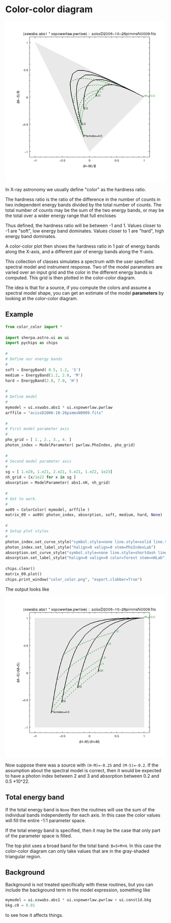 # Color-color diagram

![color-color](cc.png)

In X-ray astronomy we usually define "color" as the hardness ratio.  

The hardness ratio is the ratio of the difference in the 
number of counts in two independent energy bands divided by the
total number of counts.  The total number of counts may be the sum of
the two energy bands, or may be the total over a wider energy range
that full encloses 

Thus defined, the hardness ratio will be between -1 and 1.   Values closer
to -1 are "soft", low energy band dominates.  Values closer to 1 are "hard",
high energy band dominates.

A color-color plot then shows the hardness ratio in 1 pair of 
energy bands along the X-axis, and a different pair of energy bands 
along the Y-axis.

This collection of classes simulates a spectrum with the user 
specified spectral model and instrument response.  Two of the model parameters
are varied over an input grid and the color in the different 
energy bands is computed.  This grid is then plotted in the color-color
diagram.

The idea is that for a source, if you compute the colors and assume a 
spectral model shape, you can get an estimate of the model **parameters** 
by looking at the color-color diagram.



## Example

```python
from color_color import *

import sherpa.astro.ui as ui
import pychips as chips

#
# Define our energy bands
#
soft = EnergyBand( 0.5, 1.2, 'S')
medium = EnergyBand(1.2, 2.0, 'M')
hard = EnergyBand(2.0, 7.0, 'H')

#
# Define model
#
mymodel = ui.xswabs.abs1 * ui.xspowerlaw.pwrlaw
arffile = "acissD2006-10-26pimmsN0009.fits"

#
# First model parameter axis
#
pho_grid = [ 1., 2., 3., 4. ]
photon_index = ModelParameter( pwrlaw.PhoIndex, pho_grid)

#
# Second model parameter axis
# 
sg = [ 1.e20, 1.e21, 2.e21, 5.e21, 1.e22, 1e23] 
nh_grid = [x/1e22 for x in sg ]
absorption = ModelParameter( abs1.nH, nh_grid)

#
# Get to work.  
#
ao09 = ColorColor( mymodel, arffile )
matrix_09 = ao09( photon_index, absorption, soft, medium, hard, None)

#
# Setup plot styles
#
photon_index.set_curve_style("symbol.style=none line.style=solid line.thickness=2 stem=PhoIndexLine" )
photon_index.set_label_style("halign=0 valign=0 stem=PhoIndexLab")
absorption.set_curve_style("symbol.style=none line.style=shortdash line.thickness=2 line.color=forest stem=nHLine")
absorption.set_label_style("halign=0 valign=0 color=forest stem=nHLab")

chips.clear()
matrix_09.plot()
chips.print_window("color_color.png", "export.clobber=True")

```

The output looks like

![color-color diagram](color_color.png)


Now suppose there was a source with `(H-M)=-0.25` and `(M-S)=-0.2`.
If the assumption about the spectral model is correct, then it would 
be expected to have a photon index between 2 and 3 and absorption between 0.2 and 0.5
*10^22.

## Total energy band

If the total energy band is `None` then the routines will use the sum of
the individual bands independently for each axis.  In this case the 
color values will fill the entire -1:1 parameter space.

If the total energy band is specified, then it may be the case that only
part of the parameter space is filled. 

The top plot uses a broad band for the total band: `B=S+M+H`.
In this case the color-color diagram can only take values that are 
in the gray-shaded triangular region.



## Background

Background is not treated specifically with these routines, but you can
include the background term in the model expression, something like

```python
mymodel = ui.xswabs.abs1 * ui.xspowerlaw.pwrlaw + ui.const1d.bkg
bkg.c0 = 0.01
```

to see how it affects things.

